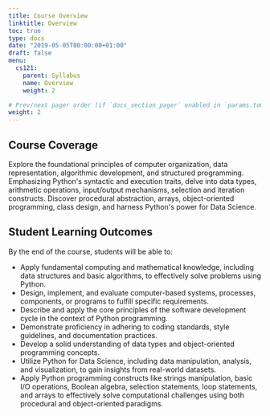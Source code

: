 ```yaml
---
title: Course Overview
linktitle: Overview
toc: true
type: docs
date: "2019-05-05T00:00:00+01:00"
draft: false
menu:
  cs121:
    parent: Syllabus
    name: Overview
    weight: 2

# Prev/next pager order (if `docs_section_pager` enabled in `params.toml`)
weight: 2
---
```


## Course Coverage

Explore the foundational principles of computer organization, data representation, algorithmic development, and structured programming. Emphasizing Python's syntactic and execution traits, delve into data types, arithmetic operations, input/output mechanisms, selection and iteration constructs. Discover procedural abstraction, arrays, object-oriented programming, class design, and harness Python's power for Data Science.


## Student Learning Outcomes

By the end of the course, students will be able to:

* Apply fundamental computing and mathematical knowledge, including data structures and basic algorithms, to effectively solve problems using Python.
* Design, implement, and evaluate computer-based systems, processes, components, or programs to fulfill specific requirements.
* Describe and apply the core principles of the software development cycle in the context of Python programming.
* Demonstrate proficiency in adhering to coding standards, style guidelines, and documentation practices.
* Develop a solid understanding of data types and object-oriented programming concepts.
* Utilize Python for Data Science, including data manipulation, analysis, and visualization, to gain insights from real-world datasets.
* Apply Python programming constructs like strings manipulation, basic I/O operations, Boolean algebra, selection statements, loop statements, and arrays to effectively solve computational challenges using both procedural and object-oriented paradigms.
